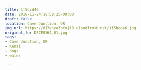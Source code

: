 ```yaml
---
title: 1f5bcd46
date: 2018-11-24T18:59:25-08:00
draft: false
location: Cave Junction, OR
img_url: https://d17enza3bfujl8.cloudfront.net/1f5bcd46.jpg
original_fn: DSCF0564_01.jpg
tags:
- Cave Junction, OR
- Kenai
- dogs
- water

---
```

